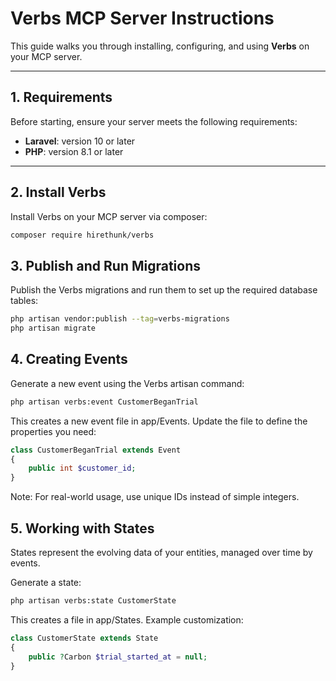 # Verbs MCP Server Instructions

This guide walks you through installing, configuring, and using **Verbs** on your MCP server.

---

## 1. Requirements

Before starting, ensure your server meets the following requirements:

- **Laravel**: version 10 or later
- **PHP**: version 8.1 or later

---

## 2. Install Verbs

Install Verbs on your MCP server via composer:

```bash
composer require hirethunk/verbs
```

## 3. Publish and Run Migrations

Publish the Verbs migrations and run them to set up the required database tables:

```bash
php artisan vendor:publish --tag=verbs-migrations
php artisan migrate
```

## 4. Creating Events

Generate a new event using the Verbs artisan command:

```bash
php artisan verbs:event CustomerBeganTrial
```

This creates a new event file in app/Events.
Update the file to define the properties you need:

```php
class CustomerBeganTrial extends Event
{
    public int $customer_id;
}
```

Note: For real-world usage, use unique IDs instead of simple integers.

## 5. Working with States

States represent the evolving data of your entities, managed over time by events.

Generate a state:

```bash
php artisan verbs:state CustomerState
```

This creates a file in app/States. Example customization:

```php
class CustomerState extends State
{
    public ?Carbon $trial_started_at = null;
}
```


